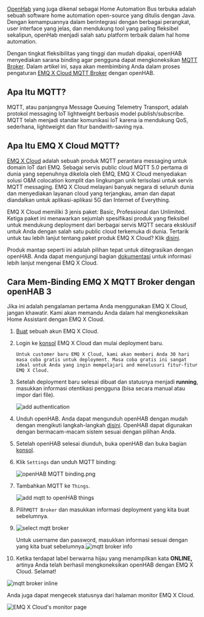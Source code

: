 
[OpenHab](https://www.openhab.org/) yang juga dikenal sebagai Home Automation Bus terbuka adalah sebuah software home automation open-source yang ditulis dengan Java. Dengan kemampuannya dalam berintegrasi dengan berbagai perangkat, user interface yang jelas, dan mendukung tool yang paling fleksibel sekalipun, openHab menjadi salah satu platform terbaik dalam hal home automation.

Dengan tingkat fleksibilitas yang tinggi dan mudah dipakai, openHAB menyediakan sarana binding agar pengguna dapat mengkoneksikan [MQTT Broker](https://www.emqx.com/en/products/emqx). Dalam artikel ini, saya akan membimbing Anda dalam proses pengaturan [EMQ X Cloud MQTT Broker](https://cloud.emqx.io/) dengan openHAB.



## Apa Itu MQTT?

MQTT, atau panjangnya Message Queuing Telemetry Transport, adalah protokol messaging IoT lightweight berbasis model publish/subscribe. MQTT telah menjadi standar komunikasi IoT karena ia mendukung QoS, sederhana, lightweight dan fitur bandwith-saving nya.



## Apa Itu EMQ X Cloud MQTT?

[EMQ X Cloud](https://cloud.emqx.io/) adalah sebuah produk MQTT perantara messaging untuk domain IoT dari EMQ. Sebagai servis public cloud MQTT 5.0 pertama di dunia yang sepenuhnya dikelola oleh EMQ, EMQ X Cloud menyediakan solusi O&M colocation komplit dan lingkungan unik terisolasi untuk servis MQTT messaging. EMQ X Cloud melayani banyak negara di seluruh dunia dan menyediakan layanan cloud yang terjangkau, aman dan dapat diandalkan untuk aplikasi-aplikasi 5G dan Internet of Everything.  

EMQ X Cloud memiliki 3 jenis paket: Basic, Professional dan Unlimited. Ketiga paket ini menawarkan sejumlah spesifikasi produk yang fleksibel untuk mendukung deployment dari berbagai servis MQTT secara eksklusif untuk Anda dengan salah satu public cloud terkemuka di dunia. Tertarik untuk tau lebih lanjut tentang paket produk EMQ X Cloud? Klik [disini](https://docs.emqx.io/en/cloud/latest/pricing.html). 

Produk mantap seperti ini adalah pilihan tepat untuk diitegrasikan dengan openHAB. Anda dapat mengunjungi bagian [dokumentasi](https://docs.emqx.io/en/cloud/latest/) untuk informasi lebih lanjut mengenai EMQ X Cloud.



## Cara Mem-Binding EMQ X MQTT Broker dengan openHAB 3

Jika ini adalah pengalaman pertama Anda menggunakan EMQ X Cloud, jangan khawatir. Kami akan memandu Anda dalam hal mengkoneksikan Home Assistant dengan EMQ X Cloud.

1. [Buat](https://accounts.emqx.io/signup?continue=https:/cloud.emqx.io/) sebuah akun EMQ X Cloud.

2. Login ke [konsol](https://cloud.emqx.io/console/) EMQ X Cloud dan mulai deployment baru.

   ```tip
   Untuk customer baru EMQ X Cloud, kami akan memberi Anda 30 hari masa coba gratis untuk deployment. Masa coba gratis ini sangat ideal untuk Anda yang ingin mempelajari and menelusuri fitur-fitur EMQ X Cloud.
   ```

3. Setelah deployment baru selesai dibuat dan statusnya menjadi **running**, masukkan informasi otentikasi pengguna (bisa secara manual atau impor dari file).

   ![add authentication](https://docs.emqx.io/assets/img/auth.6543e1b4.png)

4. Unduh openHAB. Anda dapat mengunduh openHAB dengan mudah dengan mengikuti langkah-langkah [disini](https://www.openhab.org/docs/installation/). OpenHAB dapat digunakan dengan bermacam-macam sistem sesuai dengan pilihan Anda.

5. Setelah openHAB selesai diunduh, buka openHAB dan buka bagian [konsol](http://localhost:8080/).

6. Klik `Settings` dan unduh MQTT binding:

    ![openHAB MQTT binding.png](https://static.emqx.net/images/cc395740e3aaa6c3b7f6599f38543c16.png)


7. Tambahkan MQTT ke  `Things`.

    ![add mqtt to openHAB things](https://static.emqx.net/images/b6f79d674a5fb01e49e4a391d751b2d1.png)

8. Pilih`MQTT Broker` dan masukkan informasi deployment yang kita buat sebelumnya.

9. ![select mqtt broker](https://static.emqx.net/images/1589a0bec044b3ce55522c81a47a8f85.png)

   Untuk username dan password, masukkan informasi sesuai dengan yang kita buat sebelumnya.![mqtt broker info](https://static.emqx.net/images/30bc01230493f1da0cb7c39818905a9c.png)

10. Ketika terdapat label berwarna hijau yang menampilkan kata **ONLINE,** artinya Anda telah berhasil mengkoneksikan openHAB dengan EMQ X Cloud. Selamat!

![mqtt broker inline](https://static.emqx.net/images/a29093ef1b02ff829a64a6785c57c9b6.png)

   Anda juga dapat mengecek statusnya dari halaman monitor EMQ X Cloud.

![EMQ X Cloud's monitor page](https://static.emqx.net/images/8077ce96ef86b572fb6c15b1b8343cd0.png)

